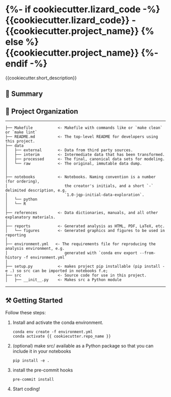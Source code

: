 {%- if cookiecutter.lizard_code -%}
    {{cookiecutter.lizard_code}} - {{cookiecutter.project_name}}
{% else %}
    {{cookiecutter.project_name}}
{%- endif -%}
==============================

{{cookiecutter.short_description}}

## :notebook: Summary

## :open_file_folder: Project Organization
------------

    ├── Makefile           <- Makefile with commands like or `make clean` or `make lint`
    ├── README.md          <- The top-level README for developers using this project.
    ├── data
    │   ├── external       <- Data from third party sources.
    │   ├── interim        <- Intermediate data that has been transformed.
    │   ├── processed      <- The final, canonical data sets for modeling.
    │   └── raw            <- The original, immutable data dump.
    │
    │
    ├── notebooks          <- Notebooks. Naming convention is a number (for ordering),
    │                         the creator's initials, and a short `-` delimited description, e.g.
    │                         `1.0-jqp-initial-data-exploration`.
    │   └── python
    │   └── R
    │
    ├── references         <- Data dictionaries, manuals, and all other explanatory materials.
    │
    ├── reports            <- Generated analysis as HTML, PDF, LaTeX, etc.
    │   └── figures        <- Generated graphics and figures to be used in reporting
    │
    ├── environment.yml   <- The requirements file for reproducing the analysis environment, e.g.
    │                         generated with `conda env export --from-history -f environment.yml`
    │
    ├── setup.py           <- makes project pip installable (pip install -e .) so src can be imported in notebooks f.e;
    ├── src                <- Source code for use in this project.
    │   ├── __init__.py    <- Makes src a Python module


--------

## :hammer_and_pick: Getting Started

Follow these steps:

1. Install and activate the conda environment.
    ```
    conda env create -f environment.yml
    conda activate {{ cookiecutter.repo_name }}
    ```

2.  (optional) make src/ available as a Python package so that you can include it in your notebooks
    ```
    pip install -e .
    ```

3. install the pre-commit hooks
    ```
    pre-commit install
    ```

4. Start coding!
